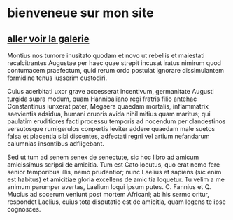 <!DOCTYPE html>
<html>
<head>
<title>Page Title</title>
<link rel="stylesheet" href="style.css" type="text/css" media="screen">
</head>
<body>
   <h1>bienveneue sur mon site</h1>
  <h2><a href="page2.html">aller voir la galerie</a></h2>
<p>Montius nos tumore inusitato quodam et novo ut rebellis et maiestati recalcitrantes Augustae per haec quae strepit incusat iratus nimirum quod contumacem praefectum, quid rerum 
ordo postulat ignorare dissimulantem formidine tenus iusserim custodiri.</p>
<p>
Cuius acerbitati uxor grave accesserat incentivum, germanitate Augusti turgida supra modum, quam Hannibaliano regi fratris filio antehac Constantinus iunxerat pater, Megaera quaedam
 mortalis, inflammatrix saevientis adsidua, humani cruoris avida nihil mitius quam maritus; qui paulatim eruditiores facti processu temporis ad nocendum per clandestinos versutosque
 rumigerulos conpertis leviter addere quaedam male suetos falsa et placentia sibi discentes, adfectati regni vel artium nefandarum calumnias insontibus adfligebant.
</p>
<p>
Sed ut tum ad senem senex de senectute, sic hoc libro ad amicum amicissimus scripsi de amicitia. Tum est Cato locutus, quo erat nemo fere senior temporibus illis, nemo prudentior; 
nunc Laelius et sapiens (sic enim est habitus) et amicitiae gloria excellens de amicitia loquetur. Tu velim a me animum parumper avertas, Laelium loqui ipsum putes. C. Fannius et 
Q. Mucius ad socerum veniunt post mortem Africani; ab his sermo oritur, respondet Laelius, cuius tota disputatio est de amicitia, quam legens te ipse cognosces.
</p>
</body>
</html>
